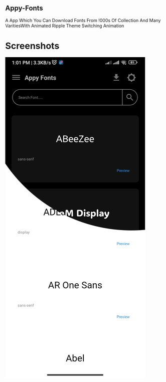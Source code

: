## Appy-Fonts
A App Which You Can Download Fonts From !000s Of Collection And Many VaritiesWith Animated Ripple Theme Switching Animation

# Screenshots

<img src="https://github.com/adhilshan/Appy-Fonts/blob/main/screenshots/Screenshot_2024-01-15-13-01-50-496_com.appy.fonts.barcode.jpg?raw=true" alt="">
